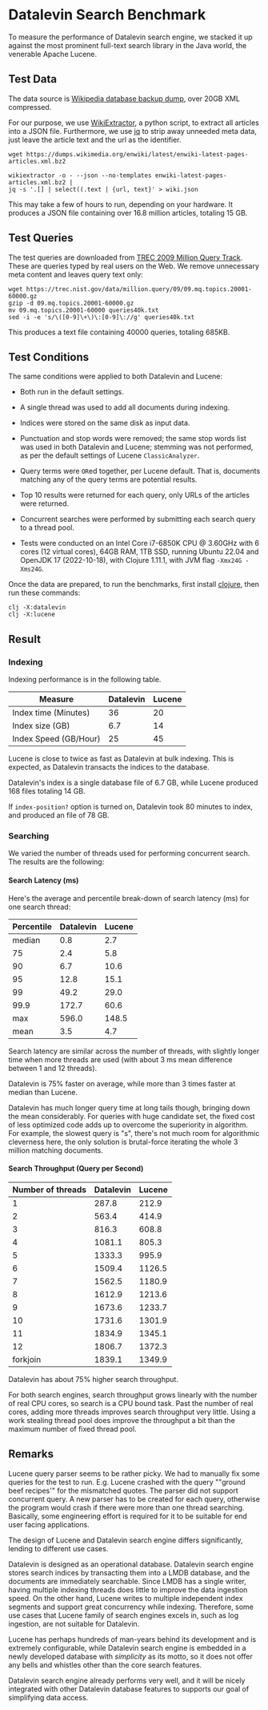 # Datalevin Search Benchmark

To measure the performance of Datalevin search engine, we stacked it up against
the most prominent full-text search library in the Java world, the venerable
Apache Lucene.

## Test Data

The data source is [Wikipedia database backup dump](https://dumps.wikimedia.org/enwiki/latest/enwiki-latest-pages-articles.xml.bz2), over 20GB XML compressed.

For our purpose, we use
[WikiExtractor](https://github.com/attardi/wikiextractor), a python script, to
extract all articles into a JSON file. Furthermore, we use
[jq](https://stedolan.github.io/jq/) to strip away unneeded
meta data, just leave the article text and the url as the identifier.

```console
wget https://dumps.wikimedia.org/enwiki/latest/enwiki-latest-pages-articles.xml.bz2

wikiextractor -o - --json --no-templates enwiki-latest-pages-articles.xml.bz2 |
jq -s '.[] | select((.text | {url, text}' > wiki.json

```
This may take a few of hours to run, depending on your hardware. It produces a JSON
file containing over 16.8 million articles, totaling 15 GB.

## Test Queries

The test queries are downloaded from [TREC 2009 Million Query
Track](https://trec.nist.gov/data/million.query09.html). These are queries
typed by real users on the Web. We remove unnecessary meta content and leaves
query text only:

```console
wget https://trec.nist.gov/data/million.query/09/09.mq.topics.20001-60000.gz
gzip -d 09.mq.topics.20001-60000.gz
mv 09.mq.topics.20001-60000 queries40k.txt
sed -i -e 's/\([0-9]\+\)\:[0-9]\://g' queries40k.txt
```
This produces a text file containing 40000 queries, totaling 685KB.

## Test Conditions

The same conditions were applied to both Datalevin and Lucene:

* Both run in the default settings.

* A single thread was used to add all documents during indexing.

* Indices were stored on the same disk as input data.

* Punctuation and stop words were removed; the same stop words list was used in
  both Datalevin and Lucene; stemming was not performed, as per the
  default settings of Lucene `ClassicAnalyzer`.

* Query terms were `OR`ed together, per Lucene default. That is, documents matching
  any of the query terms are potential results.

* Top 10 results were returned for each query, only URLs of the articles were returned.

* Concurrent searches were performed by submitting each search query to a thread pool.

* Tests were conducted on an Intel Core i7-6850K CPU @ 3.60GHz with 6 cores (12
  virtual cores), 64GB RAM, 1TB SSD, running Ubuntu 22.04 and OpenJDK 17
  (2022-10-18), with Clojure 1.11.1, with JVM flag `-Xmx24G -Xms24G`.

Once the data are prepared, to run the benchmarks, first install
[clojure](https://clojure.org/guides/install_clojure), then run these commands:

```
clj -X:datalevin
clj -X:lucene
```

## Result

### Indexing

Indexing performance is in the following table.

|Measure   | Datalevin | Lucene |
|----|--------|--------|
| Index time (Minutes)  | 36  | 20  |
| Index size (GB)  | 6.7  |  14      |
| Index Speed (GB/Hour)  | 25  |  45      |

Lucene is close to twice as fast as Datalevin at bulk indexing. This is
expected, as Datalevin transacts the indices to the database.

Datalevin's index is a single database file of 6.7 GB, while Lucene produced 168
files totaling 14 GB.

If `index-position?` option is turned on, Datalevin took 80 minutes to index, and
produced an file of 78 GB.

### Searching

We varied the number of threads used for performing concurrent search. The
results are the following:

#### Search Latency (ms)

Here's the average and percentile break-down of search latency (ms) for one
search thread:

|Percentile | Datalevin | Lucene |
|----|--------|--------|
|median | 0.8 | 2.7 |
|75 |2.4 |    5.8           |
|90 |6.7 |  10.6            |
|95 |12.8 |  15.1      |
|99 |49.2 |   29.0           |
|99.9 |172.7 |  60.6            |
|max |596.0 | 148.5 |
|mean | 3.5 |    4.7  |

Search latency are similar across the number of threads, with slightly longer
time when more threads are used (with about 3 ms mean difference between 1 and
12 threads).

Datalevin is 75% faster on average, while more than 3 times faster at median
than Lucene.

Datalevin has much longer query time at long tails though, bringing down the
mean considerably. For queries with huge candidate set, the fixed cost of less optimized
code adds up to overcome the superiority in algorithm. For example, the slowest
query is "s", there's not much room for algorithmic cleverness here, the only
solution is brutal-force iterating the whole 3 million matching documents.


#### Search Throughput (Query per Second)

|Number of threads | Datalevin | Lucene |
|----|--------|--------|
|1 |287.8 | 212.9 |
|2 |563.4 |    414.9           |
|3 |816.3 |  608.8            |
|4 |1081.1 |  805.3      |
|5 |1333.3 |   995.9           |
|6 |1509.4 |  1126.5            |
|7 |1562.5 | 1180.9 |
|8 |1612.9 |    1213.6           |
|9 |1673.6 |  1233.7            |
|10 |1731.6 |  1301.9      |
|11 |1834.9 |   1345.1           |
|12 |1806.7 | 1372.3       |
|forkjoin |1839.1 | 1349.9       |

Datalevin has about 75% higher search throughput.

For both search engines, search throughput grows linearly with the
number of real CPU cores, so search is a CPU bound task. Past the number of real
cores, adding more threads improves search throughput very little. Using a work
stealing thread pool does improve the throughput a bit than the maximum number of
fixed thread pool.

## Remarks

Lucene query parser seems to be rather picky. We had to manually fix some
queries for the test to run. E.g. Lucene crashed with the query "\"ground beef
recipes\'" for the mismatched quotes. The parser did not support concurrent
query. A new parser has to be created for each query, otherwise the program
would crash if there were more than one thread searching. Basically, some engineering
effort is required for it to be suitable for end user facing applications.

The design of Lucene and Datalevin search engine differs significantly, lending
to different use cases.

Datalevin is designed as an operational database. Datalevin search engine stores
search indices by transacting them into a LMDB database, and the documents are
immediately searchable. Since LMDB has a single writer, having
multiple indexing threads does little to improve the data ingestion speed. On
the other hand, Lucene writes to multiple independent index segments and support great
concurrency while indexing. Therefore, some use cases that Lucene family of
search engines excels in, such as log ingestion, are not suitable for Datalevin.

Lucene has perhaps hundreds of man-years behind its development and is extremely
configurable, while Datalevin search engine is embedded in a newly developed
database with *simplicity* as its motto, so it does not offer any bells and
whistles other than the core search features.

Datalevin search engine already performs very well, and it will be nicely
integrated with other Datalevin database features to supports our goal of
simplifying data access.
